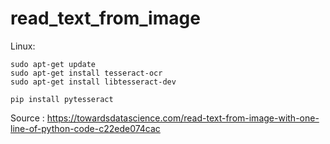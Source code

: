 # read_text_from_image

Linux:
```
sudo apt-get update
sudo apt-get install tesseract-ocr
sudo apt-get install libtesseract-dev

pip install pytesseract
```
Source : https://towardsdatascience.com/read-text-from-image-with-one-line-of-python-code-c22ede074cac
